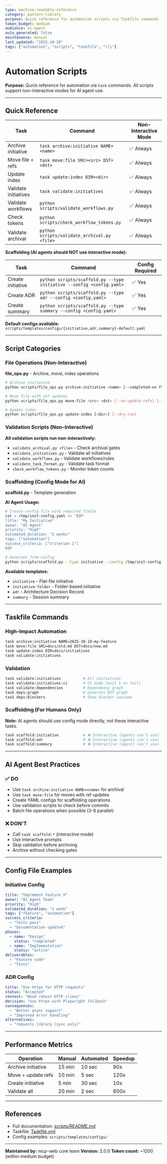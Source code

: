 ```yaml
---
type: machine-readable-reference
category: pattern-library
purpose: Quick reference for automation scripts via Taskfile commands
token_budget: medium
audience: ai-agent
auto_generated: false
maintenance: manual
last_updated: "2025-10-20"
tags: ["automation", "scripts", "taskfile", "cli"]
---
```


# Automation Scripts

**Purpose:** Quick reference for automation via `task` commands. All scripts support non-interactive modes for AI agent use.

---

## Quick Reference

| Task | Command | Non-Interactive Mode |
|------|---------|----------------------|
| Archive initiative | `task archive:initiative NAME=<name>` | ✅ Always |
| Move file + refs | `task move:file SRC=<src> DST=<dst>` | ✅ Always |
| Update index | `task update:index DIR=<dir>` | ✅ Always |
| Validate initiatives | `task validate:initiatives` | ✅ Always |
| Validate workflows | `python scripts/validate_workflows.py` | ✅ Always |
| Check tokens | `python scripts/check_workflow_tokens.py` | ✅ Always |
| Validate archival | `python scripts/validate_archival.py <file>` | ✅ Always |

**Scaffolding (AI agents should NOT use interactive mode):**

| Task | Command | Config Required |
|------|---------|-----------------|
| Create initiative | `python scripts/scaffold.py --type initiative --config <config.yaml>` | ✅ Yes |
| Create ADR | `python scripts/scaffold.py --type adr --config <config.yaml>` | ✅ Yes |
| Create summary | `python scripts/scaffold.py --type summary --config <config.yaml>` | ✅ Yes |

**Default configs available:** `scripts/templates/configs/{initiative,adr,summary}-default.yaml`

---

## Script Categories

### File Operations (Non-Interactive)

**file_ops.py** - Archive, move, index operations

```bash
# Archive initiative
python scripts/file_ops.py archive-initiative <name> [--completed-on YYYY-MM-DD] [--dry-run]

# Move file with ref updates
python scripts/file_ops.py move-file <src> <dst> [--no-update-refs] [--dry-run]

# Update index
python scripts/file_ops.py update-index [<dir>] [--dry-run]
```

### Validation Scripts (Non-Interactive)

**All validation scripts run non-interactively:**

- `validate_archival.py <file>` - Check archival gates
- `validate_initiatives.py` - Validate all initiatives
- `validate_workflows.py` - Validate workflows/rules
- `validate_task_format.py` - Validate task format
- `check_workflow_tokens.py` - Monitor token counts

### Scaffolding (Config Mode for AI)

**scaffold.py** - Template generation

**AI Agent Usage:**

```bash
# Create config file with required fields
cat > /tmp/init-config.yaml << 'EOF'
title: "My Initiative"
owner: "AI Agent"
priority: "High"
estimated_duration: "2 weeks"
tags: ["automation"]
success_criteria: ["Criterion 1"]
EOF

# Generate from config
python scripts/scaffold.py --type initiative --config /tmp/init-config.yaml
```

**Available templates:**

- `initiative` - Flat-file initiative
- `initiative-folder` - Folder-based initiative
- `adr` - Architecture Decision Record
- `summary` - Session summary

---

## Taskfile Commands

### High-Impact Automation

```bash
task archive:initiative NAME=2025-10-18-my-feature
task move:file SRC=docs/old.md DST=docs/new.md
task update:index DIR=docs/initiatives
task validate:initiatives
```

### Validation

```bash
task validate:initiatives          # All initiatives
task validate:initiatives:ci       # CI mode (exit 1 on fail)
task validate:dependencies         # Dependency graph
task deps:graph                    # Generate DOT graph
task deps:blockers                 # Show blocker cascade
```

### Scaffolding (For Humans Only)

**Note:** AI agents should use config mode directly, not these interactive tasks.

```bash
task scaffold:initiative           # ❌ Interactive (agents can't use)
task scaffold:adr                  # ❌ Interactive (agents can't use)
task scaffold:summary              # ❌ Interactive (agents can't use)
```

---

## AI Agent Best Practices

### ✅ DO

- Use `task archive:initiative NAME=<name>` for archival
- Use `task move:file` for moves with ref updates
- Create YAML configs for scaffolding operations
- Use validation scripts to check before commits
- Batch file operations when possible (3-8 parallel)

### ❌ DON'T

- Call `task scaffold:*` (interactive mode)
- Use interactive prompts
- Skip validation before archiving
- Archive without checking gates

---

## Config File Examples

### Initiative Config

```yaml
title: "Implement Feature X"
owner: "AI Agent Team"
priority: "High"
estimated_duration: "1 week"
tags: ["feature", "automation"]
success_criteria:
  - "Tests pass"
  - "Documentation updated"
phases:
  - name: "Design"
    status: "completed"
  - name: "Implementation"
    status: "active"
deliverables:
  - "Feature code"
  - "Tests"
```

### ADR Config

```yaml
title: "Use httpx for HTTP requests"
status: "Accepted"
context: "Need robust HTTP client"
decision: "Use httpx with Playwright fallback"
consequences:
  - "Better async support"
  - "Improved error handling"
alternatives:
  - "requests library (sync only)"
```

---

## Performance Metrics

| Operation | Manual | Automated | Speedup |
|-----------|--------|-----------|---------|
| Archive initiative | 15 min | 10 sec | 90x |
| Move + update refs | 10 min | 5 sec | 120x |
| Create initiative | 5 min | 30 sec | 10x |
| Validate all | 20 min | 2 sec | 600x |

---

## References

- Full documentation: [scripts/README.md](../../scripts/README.md)
- Taskfile: [Taskfile.yml](../../Taskfile.yml)
- Config examples: `scripts/templates/configs/`

---

**Maintained by:** mcp-web core team
**Version:** 2.0.0
**Token count:** ~1200 (within medium budget)
